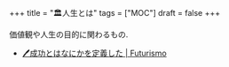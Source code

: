 +++
title = "🏛人生とは"
tags = ["MOC"]
draft = false
+++

価値観や人生の目的に関わるもの.

-   [🖊成功とはなにかを定義した | Futurismo](https://futurismo.biz/archives/5849/)
